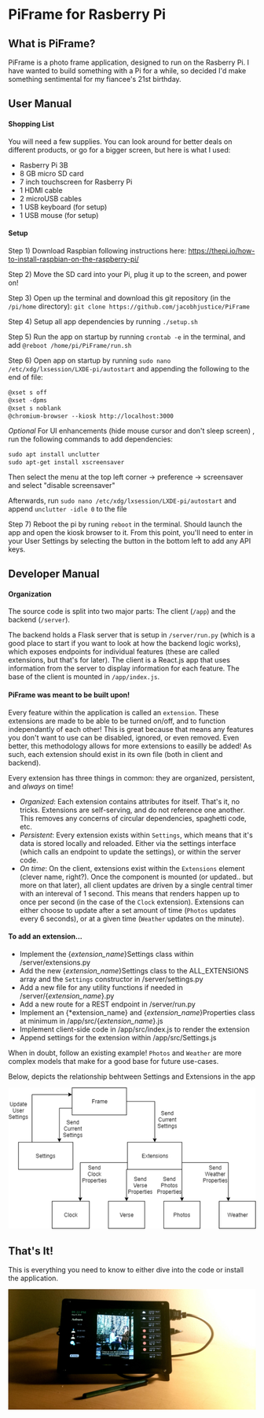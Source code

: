 # PiFrame for Rasberry Pi
## What is PiFrame?
PiFrame is a photo frame application, designed to run on the Rasberry Pi. I have wanted to build something with a Pi for a while, so decided I'd make something sentimental for my fiancee's 21st birthday.

## User Manual
#### Shopping List
You will need a few supplies. You can look around for better deals on different products, or go for a bigger screen, but here is what I used:
- Rasberry Pi 3B
- 8 GB micro SD card 
- 7 inch touchscreen for Rasberry Pi
- 1 HDMI cable
- 2 microUSB cables
- 1 USB keyboard (for setup)
- 1 USB mouse (for setup)

#### Setup
Step 1) Download Raspbian following instructions here: https://thepi.io/how-to-install-raspbian-on-the-raspberry-pi/

Step 2) Move the SD card into your Pi, plug it up to the screen, and power on!

Step 3) Open up the terminal and download this git repository (in the `/pi/home` directory): `git clone https://github.com/jacobhjustice/PiFrame`

Step 4) Setup all app dependencies by running `./setup.sh`

Step 5) Run the app on startup by running `crontab -e` in the terminal, and add `@reboot /home/pi/PiFrame/run.sh`

Step 6) Open app on startup by running  `sudo nano /etc/xdg/lxsession/LXDE-pi/autostart` and appending the following to the end of file:
```
@xset s off
@xset -dpms
@xset s noblank
@chromium-browser --kiosk http://localhost:3000
```

*Optional* For UI enhancements (hide mouse cursor and don't sleep screen) , run the following commands to add dependencies:
```
sudo apt install unclutter
sudo apt-get install xscreensaver
```

Then select the menu at the top left corner -> preference -> screensaver and select "disable screensaver"

Afterwards, run `sudo nano /etc/xdg/lxsession/LXDE-pi/autostart` and append `unclutter -idle 0` to the file

Step 7) Reboot the pi by runing `reboot` in the terminal. Should launch the app and open the kiosk browser to it. From this point, you'll need to enter in your User Settings by selecting the button in the bottom left to add any API keys.

## Developer Manual
#### Organization
The source code is split into two major parts: The client (`/app`) and the backend (`/server`). 

The backend holds a Flask server that is setup in `/server/run.py` (which is a good place to start if you want to look at how the backend logic works), which exposes endpoints for individual features (these are called extensions, but that's for later). The client is a React.js app that uses information from the server to display information for each feature. The base of the client is mounted in `/app/index.js`.

#### PiFrame was meant to be built upon!
Every feature within the application is called an `extension`. These extensions are made to be able to be turned on/off, and to function independantly of each other! This is great because that means any features you don't want to use can be disabled, ignored, or even removed. Even better, this methodology allows for more extensions to easilly be added! As such, each extension should exist in its own file (both in client and backend).

Every extension has three things in common: they are organized, persistent, and *always* on time! 
- *Organized*: Each extension contains attributes for itself. That's it, no tricks. Extensions are self-serving, and do not reference one another. This removes any concerns of circular dependencies, spaghetti code, etc.
- *Persistent*: Every extension exists within `Settings`, which means that it's data is stored locally and reloaded. Either via the settings interface (which calls an endpoint to update the settings), or within the server code.
- *On time*: On the client, extensions exist within the `Extensions` element (clever name, right?). Once the component is mounted (or updated.. but more on that later), all client updates are driven by a single central timer with an intereval of 1 second. This means that renders happen up to once per second (in the case of the `Clock` extension). Extensions can either choose to update after a set amount of time (`Photos` updates every 6 seconds), or at a given time (`Weather` updates on the minute).

#### To add an extension...
- Implement the {*extension_name*}Settings class within /server/extensions.py
- Add the new {*extension_name*}Settings class to the ALL_EXTENSIONS array and the `Settings` constructor in /server/settings.py 
- Add a new file for any utility functions if needed in /server/{*extension_name*}.py
- Add a new route for a REST endpoint in /server/run.py
- Implement an {*extension_name} and {*extension_name*}Properties class at minimum in /app/src/{*extension_name*}.js
- Implement client-side code in /app/src/index.js to render the extension
- Append settings for the extension within /app/src/Settings.js

When in doubt, follow an existing example! `Photos` and `Weather` are more complex models that make for a good base for future use-cases.

Below, depicts the relationship behtween Settings and Extensions in the app

![](piframe_client.png)

## That's It!
This is everything you need to know to either dive into the code or install the application.

![](frame.jpg)
